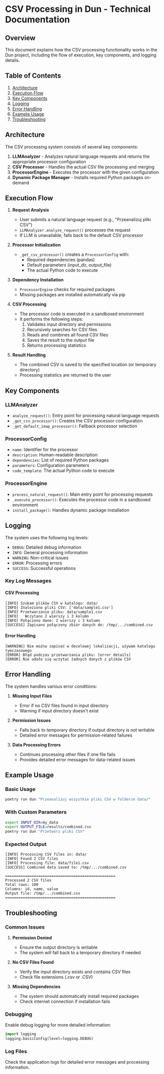 # CSV Processing in Dun - Technical Documentation

## Overview
This document explains how the CSV processing functionality works in the Dun project, including the flow of execution, key components, and logging details.

## Table of Contents
1. [Architecture](#architecture)
2. [Execution Flow](#execution-flow)
3. [Key Components](#key-components)
4. [Logging](#logging)
5. [Error Handling](#error-handling)
6. [Example Usage](#example-usage)
7. [Troubleshooting](#troubleshooting)

## Architecture

The CSV processing system consists of several key components:

1. **LLMAnalyzer** - Analyzes natural language requests and returns the appropriate processor configuration
2. **CSV Processor** - Handles the actual CSV file processing and merging
3. **ProcessorEngine** - Executes the processor with the given configuration
4. **Dynamic Package Manager** - Installs required Python packages on-demand

## Execution Flow

1. **Request Analysis**
   - User submits a natural language request (e.g., "Przeanalizuj pliki CSV")
   - `LLMAnalyzer.analyze_request()` processes the request
   - If LLM is unavailable, falls back to the default CSV processor

2. **Processor Initialization**
   - `_get_csv_processor()` creates a `ProcessorConfig` with:
     - Required dependencies (pandas)
     - Default parameters (input_dir, output_file)
     - The actual Python code to execute

3. **Dependency Installation**
   - `ProcessorEngine` checks for required packages
   - Missing packages are installed automatically via pip

4. **CSV Processing**
   - The processor code is executed in a sandboxed environment
   - It performs the following steps:
     1. Validates input directory and permissions
     2. Recursively searches for CSV files
     3. Reads and combines all found CSV files
     4. Saves the result to the output file
     5. Returns processing statistics

5. **Result Handling**
   - The combined CSV is saved to the specified location (or temporary directory)
   - Processing statistics are returned to the user

## Key Components

### LLMAnalyzer
- `analyze_request()`: Entry point for processing natural language requests
- `_get_csv_processor()`: Creates the CSV processor configuration
- `_get_default_imap_processor()`: Fallback processor selection

### ProcessorConfig
- `name`: Identifier for the processor
- `description`: Human-readable description
- `dependencies`: List of required Python packages
- `parameters`: Configuration parameters
- `code_template`: The actual Python code to execute

### ProcessorEngine
- `process_natural_request()`: Main entry point for processing requests
- `_execute_processor()`: Executes the processor code in a sandboxed environment
- `install_package()`: Handles dynamic package installation

## Logging

The system uses the following log levels:

- `DEBUG`: Detailed debug information
- `INFO`: General processing information
- `WARNING`: Non-critical issues
- `ERROR`: Processing errors
- `SUCCESS`: Successful operations

### Key Log Messages

#### CSV Processing
```
[INFO] Szukam plików CSV w katalogu: data/
[INFO] Znaleziono pliki CSV: ['data/sample1.csv']
[INFO] Przetwarzanie pliku: data/sample1.csv
[INFO]   Wczytano 2 wierszy i 3 kolumn
[INFO] Połączono dane: 2 wierszy i 3 kolumn
[SUCCESS] Zapisano połączony zbiór danych do: /tmp/.../combined.csv
```

#### Error Handling
```
[WARNING] Nie można zapisać w docelowej lokalizacji, używam katalogu tymczasowego
[ERROR] Błąd podczas przetwarzania pliku: [error details]
[ERROR] Nie udało się wczytać żadnych danych z plików CSV
```

## Error Handling

The system handles various error conditions:

1. **Missing Input Files**
   - Error if no CSV files found in input directory
   - Warning if input directory doesn't exist

2. **Permission Issues**
   - Falls back to temporary directory if output directory is not writable
   - Detailed error messages for permission-related failures

3. **Data Processing Errors**
   - Continues processing other files if one file fails
   - Provides detailed error messages for data-related issues

## Example Usage

### Basic Usage
```bash
poetry run dun "Przeanalizuj wszystkie pliki CSV w folderze data/"
```

### With Custom Parameters
```bash
export INPUT_DIR=my_data
export OUTPUT_FILE=results/combined.csv
poetry run dun "Przetwórz pliki CSV"
```

### Expected Output
```
[INFO] Processing CSV files in: data/
[INFO] Found 2 CSV files
[INFO] Processing file: data/file1.csv
[SUCCESS] Combined data saved to: /tmp/.../combined.csv

==================================================
Processed 2 CSV files
Total rows: 100
Columns: id, name, value
Output file: /tmp/.../combined.csv
==================================================
```

## Troubleshooting

### Common Issues

1. **Permission Denied**
   - Ensure the output directory is writable
   - The system will fall back to a temporary directory if needed

2. **No CSV Files Found**
   - Verify the input directory exists and contains CSV files
   - Check file extensions (.csv or .CSV)

3. **Missing Dependencies**
   - The system should automatically install required packages
   - Check internet connection if installation fails

### Debugging

Enable debug logging for more detailed information:
```python
import logging
logging.basicConfig(level=logging.DEBUG)
```

### Log Files
Check the application logs for detailed error messages and processing information.
